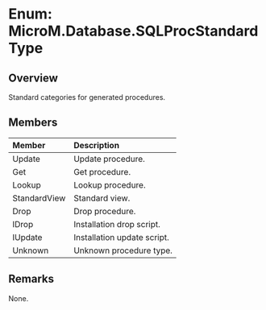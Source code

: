 # Enum: MicroM.Database.SQLProcStandardType
## Overview
Standard categories for generated procedures.

## Members
| Member | Description |
|:------------|:-------------|
| Update | Update procedure. |
| Get | Get procedure. |
| Lookup | Lookup procedure. |
| StandardView | Standard view. |
| Drop | Drop procedure. |
| IDrop | Installation drop script. |
| IUpdate | Installation update script. |
| Unknown | Unknown procedure type. |

## Remarks
None.


